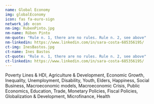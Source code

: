 ```yaml
---
name: Global Economy
img: globalEconomy
icon: fas fa-euro-sign
network_id: econ
nm-img: RubenPinto.jpg
nm-name: Rúben Pinto
nm-quote: "Rule n. 1, there are no rules. Rule n. 2, see above"
nm-linkedin: https://www.linkedin.com/in/sara-costa-685356195/
ct-img: InesBastos.jpg
ct-name: Ines Bastos
ct-quote: "Rule n. 1, there are no rules. Rule n. 2, see above"
ct-linkedin: https://www.linkedin.com/in/sara-costa-685356195/
---
```


Poverty Lines & HDI, Agriculture & Development, Economic Growth, Inequality, Unemployment, Disability, Youth, Elders, Happiness, Social Business, Macroeconomic models, Macroeconomic Crisis, Public Economics, Education, Trade, Monetary Policies, Fiscal Policies, Globalization & Development, Microfinance, Health
